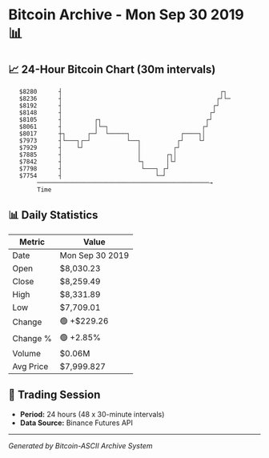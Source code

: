 # Bitcoin Archive - Mon Sep 30 2019 📊

## 📈 24-Hour Bitcoin Chart (30m intervals)

```
   $8280      ┤                                            ┌┐  
   $8236      ┤                                           ┌┘└─ 
   $8192      ┤                                          ┌┘    
   $8148      ┤                                         ┌┘     
   $8105      ┤         ┌┐                             ┌┘      
   $8061      ┤         │└─┐                          ┌┘       
   $8017      ┼┐      ┌─┘  └─────┐              ┌────┐│        
   $7973      ┤└───┐┌─┘          └──┐          ┌┘    └┘        
   $7929      ┤    └┘               │         ┌┘               
   $7885      ┤                     │       ┌┐│                
   $7842      ┤                     └┐      │└┘                
   $7798      ┤                      └───┐ ┌┘                  
   $7754      ┤                          └─┘                   
        ────────────────────────────────────────────────→
        Time
```

## 📊 Daily Statistics

| Metric | Value |
|--------|-------|
| Date | Mon Sep 30 2019 |
| Open | $8,030.23 |
| Close | $8,259.49 |
| High | $8,331.89 |
| Low | $7,709.01 |
| Change | 🟢 +$229.26 |
| Change % | 🟢 +2.85% |
| Volume | $0.06M |
| Avg Price | $7,999.827 |

## 📅 Trading Session

- **Period:** 24 hours (48 x 30-minute intervals)
- **Data Source:** Binance Futures API

---
*Generated by Bitcoin-ASCII Archive System*
